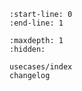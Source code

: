 ```{include} ../README.md
:start-line: 0
:end-line: 1
```

```{toctree}
:maxdepth: 1
:hidden:

usecases/index
changelog
```
